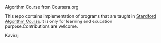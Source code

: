 <p>Algorithm Course from Coursera.org<br>
</p>

<p>This repo contains implementation of programs that are taught in <a href="https://www.coursera.org/course/algo">Standford Algorithm Course</a>.It is only for learning and education purpose.Contributions are welcome.</p>

<p align="left">Kaviraj</p>
